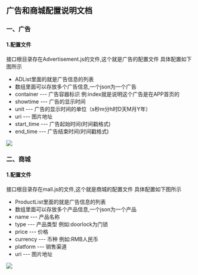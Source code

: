 ## 广告和商城配置说明文档
### 一、广告
#### 1.配置文件
接口根目录存在Advertisement.js的文件,这个就是广告的配置文件
具体配置如下图所示
* ADList里面的就是广告信息的列表
* 数组里面可以存放多个广告信息,一个json为一个广告
* container --- 广告容器标识 例:index就是说明这个广告是在APP首页的
* showtime --- 广告的显示时间
* unit --- 广告的显示时间的单位（s秒m分h时D天M月Y年）
* uri --- 图片地址
* start_time --- 广告起始时间(时间戳格式)
* end_time --- 广告结束时间(时间戳格式)

![](http://www.showloading.com/saep_2.png)
### 二、商城
#### 1.配置文件
接口根目录存在mall.js的文件,这个就是商城的配置文件
具体配置如下图所示
* ProductList里面的就是广告信息的列表
* 数组里面可以存放多个产品信息,一个json为一个产品
* name --- 产品名称
* type --- 产品类型  例如:doorlock为门锁
* price --- 价格
* currency --- 币种   例如:RMB人民币
* platform --- 销售渠道
* uri --- 图片地址

![](http://www.showloading.com/saep_1.png)

